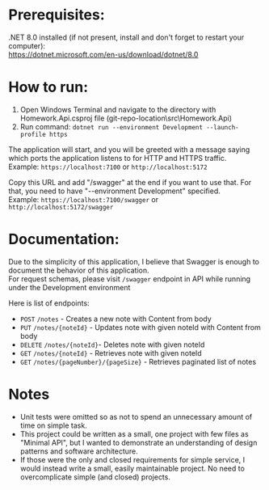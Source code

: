 # Prerequisites:  
.NET 8.0 installed (if not present, install and don't forget to restart your computer):  
https://dotnet.microsoft.com/en-us/download/dotnet/8.0

# How to run:  
1. Open Windows Terminal and navigate to the directory with Homework.Api.csproj file (git-repo-location\src\Homework.Api\)  
2. Run command: ```dotnet run --environment Development --launch-profile https```

The application will start, and you will be greeted with a message saying which ports the application listens to for HTTP and HTTPS traffic.  
Example: ```https://localhost:7100``` or ```http://localhost:5172```

Copy this URL and add "/swagger" at the end if you want to use that. For that, you need to have "--environment Development" specified.  
Example: ```https://localhost:7100/swagger``` or ```http://localhost:5172/swagger```

# Documentation:
Due to the simplicity of this application, I believe that Swagger is enough to document the behavior of this application.  
For request schemas, please visit ```/swagger``` endpoint in API while running under the Development environment

Here is list of endpoints:  
- ```POST``` ```/notes``` - Creates a new note with Content from body
- ```PUT``` ```/notes/{noteId}``` - Updates note with given noteId with Content from body
- ```DELETE``` ```/notes/{noteId}```- Deletes note with given noteId
- ```GET``` ```/notes/{noteId}``` - Retrieves note with given noteId
- ```GET``` ```/notes/{pageNumber}/{pageSize}``` - Retrieves paginated list of notes

# Notes
- Unit tests were omitted so as not to spend an unnecessary amount of time on simple task.
- This project could be written as a small, one project with few files as "Minimal API", but I wanted to demonstrate an understanding of design patterns and software architecture.
- If those were the only and closed requirements for simple service, I would instead write a small, easily maintainable project. No need to overcomplicate simple (and closed) projects.
